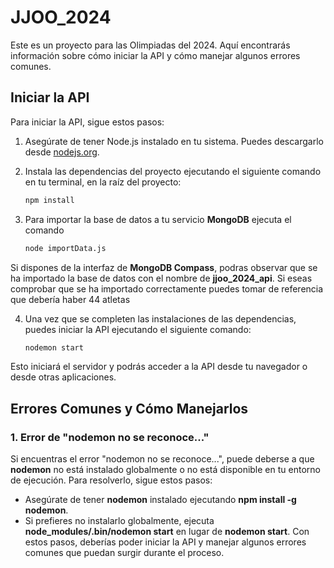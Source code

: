 # JJOO_2024

Este es un proyecto para las Olimpiadas del 2024. Aquí encontrarás información sobre cómo iniciar la API y cómo manejar algunos errores comunes.

## Iniciar la API

Para iniciar la API, sigue estos pasos:

1. Asegúrate de tener Node.js instalado en tu sistema. Puedes descargarlo desde [nodejs.org](https://nodejs.org/).

2. Instala las dependencias del proyecto ejecutando el siguiente comando en tu terminal, en la raíz del proyecto:
   
   ```bash
   npm install

3. Para importar la base de datos a tu servicio **MongoDB** ejecuta el comando 
   ```bash
   node importData.js

Si dispones de la interfaz de **MongoDB Compass**, podras observar que se ha importado la base de datos con el nombre de **jjoo_2024_api**. Si eseas comprobar que se ha importado correctamente puedes tomar de referencia que debería haber 44 atletas

4. Una vez que se completen las instalaciones de las dependencias, puedes iniciar la API ejecutando el siguiente comando:
   ```bash
   nodemon start

Esto iniciará el servidor y podrás acceder a la API desde tu navegador o desde otras aplicaciones.
## Errores Comunes y Cómo Manejarlos
### 1. Error de "nodemon no se reconoce..."
Si encuentras el error "nodemon no se reconoce...", puede deberse a que **nodemon** no está instalado globalmente o no está disponible en tu entorno de ejecución. Para resolverlo, sigue estos pasos:

+ Asegúrate de tener **nodemon** instalado ejecutando **npm install -g nodemon**.
+ Si prefieres no instalarlo globalmente, ejecuta **node_modules/.bin/nodemon start** en lugar de **nodemon start**.
Con estos pasos, deberías poder iniciar la API y manejar algunos errores comunes que puedan surgir durante el proceso.